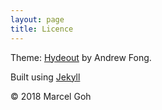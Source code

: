 ```yaml
---
layout: page
title: Licence
---
```

Theme: [Hydeout](https://fongandrew.github.io/hydeout) by Andrew Fong.  

Built using [Jekyll](http://jekyllrb.com)  

&copy; 2018 Marcel Goh
